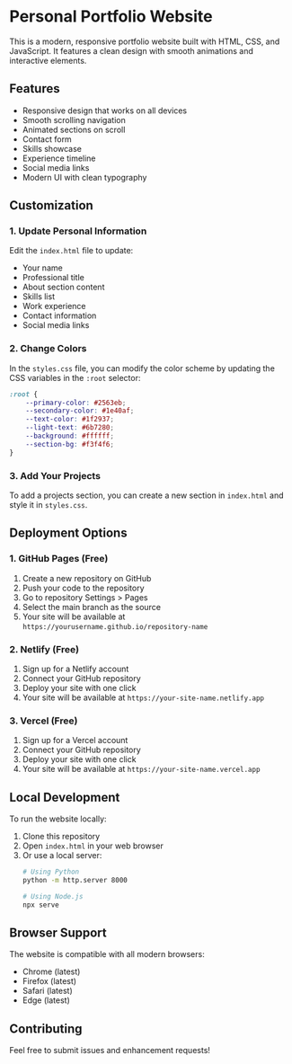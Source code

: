 # Personal Portfolio Website

This is a modern, responsive portfolio website built with HTML, CSS, and JavaScript. It features a clean design with smooth animations and interactive elements.

## Features

- Responsive design that works on all devices
- Smooth scrolling navigation
- Animated sections on scroll
- Contact form
- Skills showcase
- Experience timeline
- Social media links
- Modern UI with clean typography

## Customization

### 1. Update Personal Information
Edit the `index.html` file to update:
- Your name
- Professional title
- About section content
- Skills list
- Work experience
- Contact information
- Social media links

### 2. Change Colors
In the `styles.css` file, you can modify the color scheme by updating the CSS variables in the `:root` selector:
```css
:root {
    --primary-color: #2563eb;
    --secondary-color: #1e40af;
    --text-color: #1f2937;
    --light-text: #6b7280;
    --background: #ffffff;
    --section-bg: #f3f4f6;
}
```

### 3. Add Your Projects
To add a projects section, you can create a new section in `index.html` and style it in `styles.css`.

## Deployment Options

### 1. GitHub Pages (Free)
1. Create a new repository on GitHub
2. Push your code to the repository
3. Go to repository Settings > Pages
4. Select the main branch as the source
5. Your site will be available at `https://yourusername.github.io/repository-name`

### 2. Netlify (Free)
1. Sign up for a Netlify account
2. Connect your GitHub repository
3. Deploy your site with one click
4. Your site will be available at `https://your-site-name.netlify.app`

### 3. Vercel (Free)
1. Sign up for a Vercel account
2. Connect your GitHub repository
3. Deploy your site with one click
4. Your site will be available at `https://your-site-name.vercel.app`

## Local Development

To run the website locally:
1. Clone this repository
2. Open `index.html` in your web browser
3. Or use a local server:
   ```bash
   # Using Python
   python -m http.server 8000
   
   # Using Node.js
   npx serve
   ```

## Browser Support

The website is compatible with all modern browsers:
- Chrome (latest)
- Firefox (latest)
- Safari (latest)
- Edge (latest)

## Contributing

Feel free to submit issues and enhancement requests! 